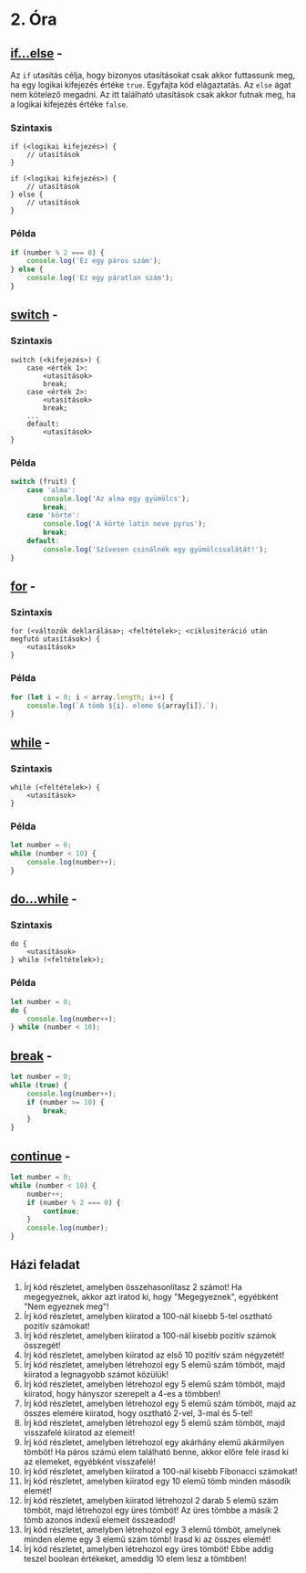 # 2. Óra

## [if...else](https://developer.mozilla.org/en-US/docs/Web/JavaScript/Reference/Statements/if...else) -
Az `if` utasítás célja, hogy bizonyos utasításokat csak akkor futtassunk meg, ha egy logikai kifejezés értéke `true`. Egyfajta kód elágaztatás. Az `else` ágat
nem kötelező megadni. Az itt található utasítások csak akkor futnak meg, ha a logikai kifejezés értéke `false`.

### Szintaxis

```
if (<logikai kifejezés>) {
    // utasítások
}
```

```
if (<logikai kifejezés>) {
    // utasítások
} else {
    // utasítások
}
```

### Példa

```javascript
if (number % 2 === 0) {
    console.log('Ez egy páros szám');
} else {
    console.log('Ez egy páratlan szám');
}
```

## [switch](https://developer.mozilla.org/en-US/docs/Web/JavaScript/Reference/Statements/switch) -

### Szintaxis

```
switch (<kifejezés>) {
    case <érték 1>:
        <utasítások>
        break;
    case <érték 2>:
        <utasítások>
        break;
    ...
    default:
        <utasítások>
}
```

### Példa

```javascript
switch (fruit) {
    case 'alma':
        console.log('Az alma egy gyümölcs');
        break;
    case 'körte':
        console.log('A körte latin neve pyrus');
        break;
    default:
        console.log('Szívesen csinálnék egy gyümölcssalátát!');
}
```

## [for](https://developer.mozilla.org/en-US/docs/Web/JavaScript/Reference/Statements/for) -

### Szintaxis

```
for (<változók deklarálása>; <feltételek>; <ciklusiteráció után megfutó utasítások>) {
    <utasítások>
}
```

### Példa

```javascript
for (let i = 0; i < array.length; i++) {
    console.log(`A tömb ${i}. eleme ${array[i]}.`);
}
```

## [while](https://developer.mozilla.org/en-US/docs/Web/JavaScript/Reference/Statements/while) -

### Szintaxis

```
while (<feltételek>) {
    <utasítások>
}
```

### Példa

```javascript
let number = 0;
while (number < 10) {
    console.log(number++);
}
```

## [do...while](https://developer.mozilla.org/en-US/docs/Web/JavaScript/Reference/Statements/do...while) -

### Szintaxis

```
do {
    <utasítások>
} while (<feltételek>);
```

### Példa

```javascript
let number = 0;
do {
    console.log(number++);
} while (number < 10);
```

## [break](https://developer.mozilla.org/en-US/docs/Web/JavaScript/Reference/Statements/break) -

```javascript
let number = 0;
while (true) {
    console.log(number++);
    if (number >= 10) {
        break;
    }
}
```

## [continue](https://developer.mozilla.org/en-US/docs/Web/JavaScript/Reference/Statements/continue) -

```javascript
let number = 0;
while (number < 10) {
    number++;
    if (number % 2 === 0) {
        continue;
    }
    console.log(number);
}
```

## Házi feladat

1. Írj kód részletet, amelyben összehasonlítasz 2 számot! Ha megegyeznek, akkor azt iratod ki, hogy "Megegyeznek", egyébként "Nem egyeznek meg"!
2. Írj kód részletet, amelyben kiiratod a 100-nál kisebb 5-tel osztható pozitív számokat!
3. Írj kód részletet, amelyben kiiratod a 100-nál kisebb pozitív számok összegét!
4. Írj kód részletet, amelyben kiiratod az első 10 pozitív szám négyzetét!
5. Írj kód részletet, amelyben létrehozol egy 5 elemű szám tömböt, majd kiiratod a legnagyobb számot közülük!
6. Írj kód részletet, amelyben létrehozol egy 5 elemű szám tömböt, majd kiiratod, hogy hányszor szerepelt a 4-es a tömbben!
7. Írj kód részletet, amelyben létrehozol egy 5 elemű szám tömböt, majd az összes elemére kiiratod, hogy osztható 2-vel, 3-mal és 5-tel!
8. Írj kód részletet, amelyben létrehozol egy 5 elemű szám tömböt, majd visszafelé kiiratod az elemeit!
9. Írj kód részletet, amelyben létrehozol egy akárhány elemű akármilyen tömböt! Ha páros számú elem található benne, akkor előre felé irasd ki az elemeket,
   egyébként visszafelé!
10. Írj kód részletet, amelyben kiiratod a 100-nál kisebb Fibonacci számokat!
11. Írj kód részletet, amelyben kiiratod egy 10 elemű tömb minden második elemét!
12. Írj kód részletet, amelyben kiiratod létrehozol 2 darab 5 elemű szám tömböt, majd létrehozol egy üres tömböt! Az üres tömbbe a másik 2 tömb azonos indexű
   elemeit összeadod!
13. Írj kód részletet, amelyben létrehozol egy 3 elemű tömböt, amelynek minden eleme egy 3 elemű szám tömb! Irasd ki az összes elemét!
14. Írj kód részletet, amelyben létrehozol egy üres tömböt! Ebbe addig teszel boolean értékeket, ameddig 10 elem lesz a tömbben!